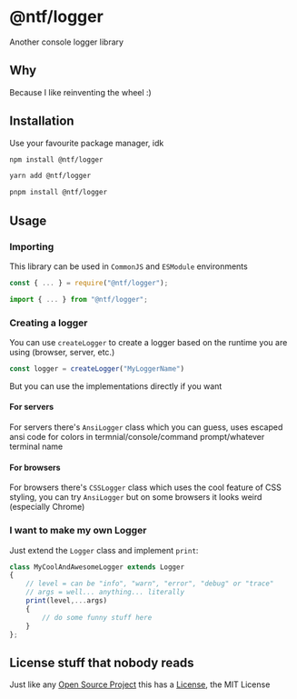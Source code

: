 # @ntf/logger

Another console logger library

## Why

Because I like reinventing the wheel :)

## Installation

Use your favourite package manager, idk

```sh
npm install @ntf/logger
```

```sh
yarn add @ntf/logger
```

```sh
pnpm install @ntf/logger
```

## Usage

### Importing

This library can be used in `CommonJS` and `ESModule` environments

```typescript
const { ... } = require("@ntf/logger");
```

```typescript
import { ... } from "@ntf/logger";
```

### Creating a logger

You can use `createLogger` to create a logger based on the runtime you are using (browser, server, etc.)

```typescript
const logger = createLogger("MyLoggerName")
```

But you can use the implementations directly if you want

#### For servers

For servers there's `AnsiLogger` class which you can guess, uses escaped ansi code for colors in termnial/console/command prompt/whatever terminal name

#### For browsers

For browsers there's `CSSLogger` class which uses the cool feature of CSS styling, you can try `AnsiLogger` but on some browsers it looks weird (especially Chrome)

### I want to make my own Logger

Just extend the `Logger` class and implement `print`:

```typescript
class MyCoolAndAwesomeLogger extends Logger
{
    // level = can be "info", "warn", "error", "debug" or "trace"
    // args = well... anything... literally
    print(level,...args)
    {
        // do some funny stuff here
    }
};
```

## License stuff that nobody reads

Just like any [Open Source Project](https://github.com/N1ghtTheF0x/ntf-logger) this has a [License](./LICENSE), the MIT License
